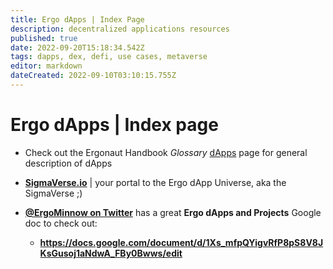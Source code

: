 ```yaml
---
title: Ergo dApps | Index Page
description: decentralized applications resources
published: true
date: 2022-09-20T15:18:34.542Z
tags: dapps, dex, defi, use cases, metaverse
editor: markdown
dateCreated: 2022-09-10T03:10:15.755Z
---
```


# Ergo dApps | Index page
- Check out the Ergonaut Handbook *Glossary* [dApps](https://ergonaut.space/en/Glossary/dApps) page for general description of dApps
- [**SigmaVerse.io**](https://sigmaverse.io/all-projects/?category=All) | your portal to the Ergo dApp Universe, aka the SigmaVerse ;)

- [**@ErgoMinnow on Twitter**](https://twitter.com/ErgoMinnow?s=20&t=3OHzqaQUj3xRuoV7XUH9Aw) has a great **Ergo dApps and Projects** Google doc to check out: 

    - **https://docs.google.com/document/d/1Xs_mfpQYigvRfP8pS8V8JKsGusoj1aNdwA_FBy0Bwws/edit**
    
    
